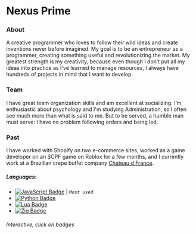 # Nexus Prime
### About
A creative programmer who loves to follow their wild ideas and create inventions never before imagined. My goal is to be an entrepreneur as a programmer, creating something useful and revolutionizing the market. My greatest strength is my creativity, because even though I don’t put all my ideas into practice as I've learned to manage resources, I always have hundreds of projects in mind that I want to develop.

### Team
I have great team organization skills and am excellent at socializing. I’m enthusiastic about psychology and I'm studying Administration, so I often see much more than what is said to me. But to be served, a humble man must serve: I have no problem following orders and being led. 

### Past
I have worked with Shopify on two e-commerce sites, worked as a game developer on an SCPF game on Roblox for a few months, and I currently work at a Brazilian crepe buffet company [Chateau d France](https://chateaudfrance.com.br).

##### Languages:
- [![JavaScript Badge](https://img.shields.io/badge/-%7C%20JavaScript-yellow?style=flat&logo=javascript&logoColor=white&link)](https://github.com/XNexusPrimeX/XNexusPrimeX/blob/main/javascript.md) | *`Most used`*
- [![Python Badge](https://img.shields.io/badge/-%7C%20Python-blue?style=flat&logo=python&logoColor=white&link)](https://github.com/XNexusPrimeX/XNexusPrimeX/blob/main/none.md)
- [![Lua Badge](https://img.shields.io/badge/-%7C%20Lua-07006e?style=flat&logo=lua&logoColor=white&link)](https://github.com/XNexusPrimeX/XNexusPrimeX/blob/main/none.md)
- [![Zig Badge](https://img.shields.io/badge/-%7C%20Zig-orange?style=flat&logo=zig&logoColor=white&link)](https://github.com/XNexusPrimeX/XNexusPrimeX/blob/main/zig.md)

###### Interactive, click on badges
